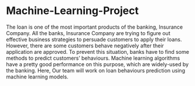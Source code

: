 # Machine-Learning-Project
The loan is one of the most important products of the banking, Insurance Company. All the banks, Insurance Company are trying to figure out effective business strategies to persuade customers to apply their loans. However, there are some customers behave negatively after their application are approved. To prevent this situation, banks have to find some methods to predict customers’ behaviours. Machine learning algorithms have a pretty good performance on this purpose, which are widely-used by the banking. Here, Our team will work on loan behaviours prediction using machine learning models.

